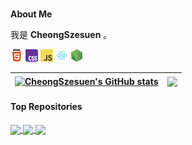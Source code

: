 
<br />

**About Me**  

我是 **CheongSzesuen** 。

<code><img height="20" alt="html" src="https://raw.githubusercontent.com/github/explore/main/topics/html/html.png"></code>
<code><img height="20" alt="css" src="https://raw.githubusercontent.com/github/explore/main/topics/css/css.png"></code>
<code><img height="20" alt="javascript" src="https://raw.githubusercontent.com/github/explore/main/topics/javascript/javascript.png"></code>
<code><img height="20" alt="react" src="https://raw.githubusercontent.com/github/explore/main/topics/react/react.png"></code>
<code><img height="20" alt="nodejs" src="https://raw.githubusercontent.com/github/explore/main/topics/nodejs/nodejs.png"></code>

| <a href="https://github.com/CheongSzesuen/github-readme-stats"><img align="center" src="https://github-readme-stats.vercel.app/api?username=CheongSzesuen&show_icons=true&include_all_commits=true&theme=buefy&hide_border=true" alt="CheongSzesuen's GitHub stats" /></a> | <a href="https://github.com/CheongSzesuen/github-readme-stats"><img align="center" src="https://github-readme-stats.vercel.app/api/top-langs/?username=CheongSzesuen&layout=compact&theme=buefy&hide_border=true" /></a> |
| ------------- | ------------- |

#### Top Repositories  

<a href="https://github.com/CheongSzesuen/CheongSzesuen.github.io">
  <img align="center" src="https://github-readme-stats.vercel.app/api/pin/?username=CheongSzesuen&repo=CheongSzesuen.github.io&theme=buefy" />
</a>
<a href="https://github.com/CheongSzesuen/wbza">
  <img align="center" src="https://github-readme-stats.vercel.app/api/pin/?username=CheongSzesuen&repo=wbza&theme=buefy" />
</a>
<a href="https://github.com/CheongSzesuen/unflodPictures">
  <img align="center" src="https://github-readme-stats.vercel.app/api/pin/?username=CheongSzesuen&repo=unflodPictures&theme=buefy" />
</a>
